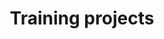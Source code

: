 ---
title: "Training projects"
show_breadcrumb: true
type: landing

tags: ["projects-en"]

sections:
  - block: portfolio
    id: projects
    content:
      title: Training projects
      #subtitle:
      #text:
      filters:
        # Folders to display content from
        folders:
        # Only show content with these tags
        tags: ["training-en"]
        # Exclude content with these tags
        exclude_tags: []
        # Which Hugo page kinds to show (https://gohugo.io/templates/section-templates/#page-kinds)
        kinds:
          - page
          - section
          - term
          - taxonomy
          - home
      # Field to sort by, such as Date or Title
      sort_by: 'Date'
      sort_ascending: false
      # Default portfolio filter button
      # 0 corresponds to the first button below and so on
      # For example, 0 will default to showing all content as the first button below shows content with *any* tag
      default_button_index: 0
      # Filter button toolbar (optional).
      # Add or remove as many buttons as you like.
      # To show all content, set `tag` to "*".
      # To filter by a specific tag, set `tag` to an existing tag name.
      # To remove the button toolbar, delete the entire `buttons` block.
    design:
      # See Page Builder docs for all section customization options.
      # Choose how many columns the section has. Valid values: '1' or '2'.
      columns: '1'
      # Choose a listing view
      view:
      # For Showcase view, flip alternate rows?
      flip_alt_rows: false
---